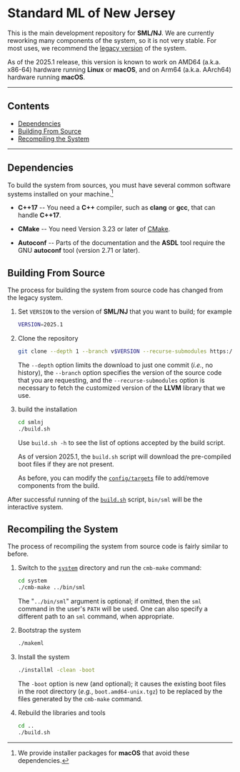 # Standard ML of New Jersey

This is the main development repository for **SML/NJ**.  We are
currently reworking many components of the system, so it is not
very stable.  For most uses, we recommend the
[legacy version](https://github.com/smlnj/legacy) of the system.

As of the 2025.1 release, this version is known to work on AMD64
(a.k.a. x86-64) hardware running **Linux** or **macOS**, and on
Arm64 (a.k.a. AArch64) hardware running **macOS**.

---

## Contents

- [Dependencies](#dependencies)
- [Building From Source](#building-from-source)
- [Recompiling the System](#recompiling-the-system)

---

## Dependencies

To build the system from sources, you must have several common software
systems installed on your machine.[^1]

* **C++17** -- You need a **C++** compiler, such as **clang** or **gcc**,
  that can handle **C++17**.

* **CMake** -- You need Version 3.23 or later of [CMake](https://cmake.org).

* **Autoconf** -- Parts of the documentation and the **ASDL** tool require
  the GNU **autoconf** tool (version 2.71 or later).

[^1]: We provide installer packages for **macOS** that avoid these dependencies.

## Building From Source

The process for building the system from source code has changed from the
legacy system.

1. Set `VERSION` to the version of **SML/NJ** that you want to build;
   for example
   ``` bash
   VERSION=2025.1
   ```

2. Clone the repository
    ``` bash
    git clone --depth 1 --branch v$VERSION --recurse-submodules https://github.com/smlnj/smlnj.git
    ```
    The `--depth` option limits the download to just one commit (*i.e.*, no
    history), the `--branch` option specifies the version of the source
    code that you are requesting, and the `--recurse-submodules` option is
    necessary to fetch the customized version of the **LLVM** library that we
    use.

3. build the installation
    ``` bash
    cd smlnj
    ./build.sh
    ```
    Use `build.sh -h` to see the list of options accepted by the build script.

    As of version 2025.1, the `build.sh` script will download the pre-compiled
    boot files if they are not present.

    As before, you can modify the [`config/targets`](config/targets) file to
    add/remove components from the build.

After successful running of the [`build.sh`](build.sh) script, `bin/sml` will
be the interactive system.

## Recompiling the System

The process of recompiling the system from source code is fairly similar
to before.

1. Switch to the [`system`](system/) directory and run the `cmb-make` command:
    ``` bash
    cd system
    ./cmb-make ../bin/sml
    ```

    The "`../bin/sml`" argument is optional; if omitted, then the `sml`
    command in the user's `PATH` will be used.  One can also specify
    a different path to an `sml` command, when appropriate.

2. Bootstrap the system
    ``` bash
    ./makeml
    ```

3. Install the system
    ``` bash
    ./installml -clean -boot
    ```
    The `-boot` option is new (and optional); it causes the existing boot files
     in the root directory (*e.g.*, `boot.amd64-unix.tgz`) to be replaced by
    the files generated by the `cmb-make` command.

4. Rebuild the libraries and tools
    ``` bash
    cd ..
    ./build.sh
    ```
